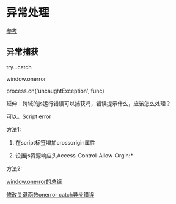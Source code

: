 # 异常处理

[参考](https://blog.fundebug.com/2017/11/27/proper-error-handling-javascript/)

## 异常捕获

try…catch

window.onerror

process.on('uncaughtException', func)

延伸：跨域的js运行错误可以捕获吗，错误提示什么，应该怎么处理？

可以。Script error

方法1:

1. 在script标签增加crossorigin属性

2. 设置js资源响应头Access-Control-Allow-Orgin:*

方法2:

[window.onerror的总结](https://www.jianshu.com/p/315ffe6797b8)

[修改关键函数onerror catch异步错误](https://forum.sentry.io/t/solved-question-about-implicit-wrapping-during-install/1542)
